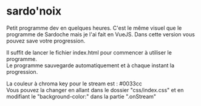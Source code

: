 # sardo'noix
Petit programme dev en quelques heures.
C'est le même visuel que le programme de Sardoche mais je l'ai fait en VueJS.
Dans cette version vous pouvez save votre progression.

Il suffit de lancer le fichier index.html pour commencer à utiliser le programme.
<br> Le programme sauvegarde automatiquement et à chaque instant la progression.

La couleur à chroma key pour le stream est : #0033cc 
<br> Vous pouvez la changer en allant dans le dossier "css/index.css" et en modifiant le "background-color:" dans la partie ".onStream"
